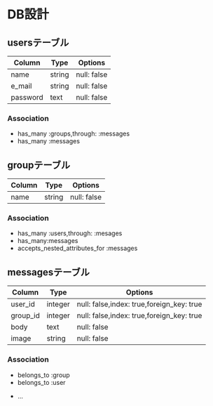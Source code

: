 # DB設計

## usersテーブル

|Column|Type|Options|
|------|----|-------|
|name|string|null: false|
|e_mail|string|null: false|
|password|text|null: false|

### Association
- has_many :groups,through: :messages
- has_many :messages


## groupテーブル

|Column|Type|Options|
|------|----|-------|
|name|string|null: false|

### Association
- has_many :users,through: :mesages
- has_many:messages
- accepts_nested_attributes_for :messages


## messagesテーブル

|Column|Type|Options|
|------|----|-------|
|user_id|integer|null: false,index: true,foreign_key: true|
|group_id|integer|null: false,index: true,foreign_key: true|
|body|text|null: false|
|image|string|null: false|

### Association
- belongs_to :group
- belongs_to :user

* ...
